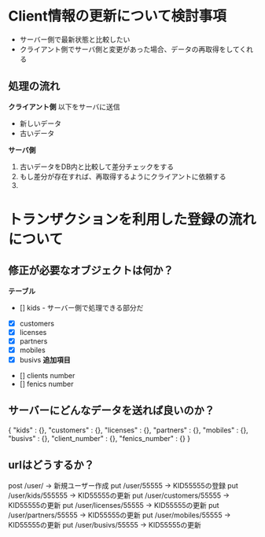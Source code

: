 # Client情報の更新について検討事項

- サーバー側で最新状態と比較したい
- クライアント側でサーバ側と変更があった場合、データの再取得をしてくれる

## 処理の流れ

**クライアント側**
以下をサーバに送信
- 新しいデータ
- 古いデータ

**サーバ側**
1. 古いデータをDB内と比較して差分チェックをする
2. もし差分が存在すれば、再取得するようにクライアントに依頼する
3. 

# トランザクションを利用した登録の流れについて

## 修正が必要なオブジェクトは何か？
**テーブル**
- [] kids - サーバー側で処理できる部分だ
- [x] customers
- [x] licenses
- [x] partners
- [x] mobiles
- [x] busivs
**追加項目**
- [] clients number
- [] fenics number

## サーバーにどんなデータを送れば良いのか？
{
  "kids" : {},
  "customers" : {},
  "licenses" : {},
  "partners" : {},
  "mobiles" : {},
  "busivs" : {},
  "client_number" : {},
  "fenics_number" : {}
}

## urlはどうするか？
post /user/               -> 新規ユーザー作成
put /user/55555          -> KID55555の登録
put /user/kids/555555     -> KID55555の更新
put /user/customers/55555 -> KID55555の更新
put /user/licenses/55555  -> KID55555の更新
put /user/partners/55555  -> KID55555の更新
put /user/mobiles/55555   -> KID55555の更新
put /user/busivs/55555    -> KID55555の更新







